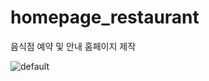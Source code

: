 # homepage_restaurant
음식점 예약 및 안내 홈페이지 제작

![default](https://user-images.githubusercontent.com/34204786/52930275-25410680-338b-11e9-8e21-16aa590a6fb6.PNG)
